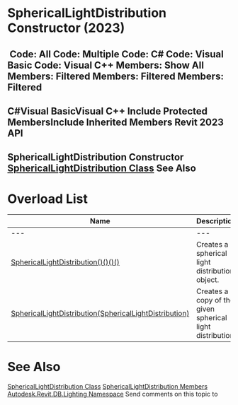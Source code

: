 # SphericalLightDistribution Constructor (2023)

﻿
 Code: All Code: Multiple Code: C# Code: Visual Basic Code: Visual C++  Members: Show All Members: Filtered Members: Filtered Members: Filtered   
---  
C#Visual BasicVisual C++
Include Protected MembersInclude Inherited Members
Revit 2023 API  
---  
SphericalLightDistribution Constructor   
[SphericalLightDistribution Class](978d468b-4c4a-d439-3d87-bd79e211887d.md "SphericalLightDistribution Class") See Also  
---  
# Overload List
| Name | Description |
| --- | --- |
| --- | --- | --- |
| [SphericalLightDistribution()()()()](0c5861b7-d68e-cd4d-4dd6-d21a2fd9f428.md "SphericalLightDistribution Constructor") | Creates a spherical light distribution object. |
| [SphericalLightDistribution(SphericalLightDistribution)](f4c47d32-3cf2-0e83-6430-c90fdf1467d6.md "SphericalLightDistribution Constructor \(SphericalLightDistribution\)") | Creates a copy of the given spherical light distribution |

# See Also
[SphericalLightDistribution Class](978d468b-4c4a-d439-3d87-bd79e211887d.md "SphericalLightDistribution Class")
[SphericalLightDistribution Members](38f69ebd-5122-fcf3-2be2-e6205cf5bba0.md "SphericalLightDistribution Members")
[Autodesk.Revit.DB.Lighting Namespace](a6a04f07-7fd2-0a4e-12e7-01842ee6daaf.md "Autodesk.Revit.DB.Lighting Namespace")
Send comments on this topic to 